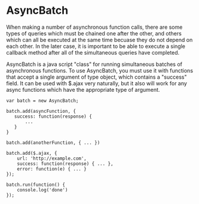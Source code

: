 AsyncBatch
==========

When making a number of asynchronous function calls, there are some types of queries which must be chained one after the other, and others which can all be executed at the same time becuase they do not depend on each other.  In the later case, it is important to be able to execute a single callback method after all of the simultaneous queries have completed.

AsyncBatch is a java script "class" for running simultaneous batches of asynchronous functions.  To use AsyncBatch, you must use it with functions that accept a single argument of type object, which contains a "success" field.  It can be used with $.ajax very naturally, but it also will work for any async functions which have the appropriate type of argument.

    var batch = new AsyncBatch;
    
    batch.add(asyncFunction, {
       success: function(response) {
           ...
       }
    }
    
    batch.add(anotherFunction, { ... })
    
    batch.add($.ajax, {
        url: 'http://example.com',
        success: function(response) { ... },
        error: function(e) { ... }
    });
    
    batch.run(function() { 
        console.log('done') 
    });
